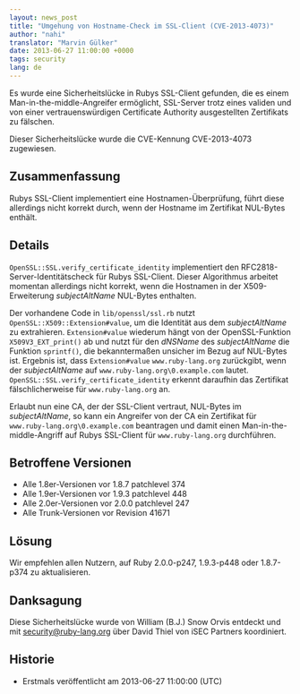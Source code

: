 ```yaml
---
layout: news_post
title: "Umgehung von Hostname-Check im SSL-Client (CVE-2013-4073)"
author: "nahi"
translator: "Marvin Gülker"
date: 2013-06-27 11:00:00 +0000
tags: security
lang: de
---
```


Es wurde eine Sicherheitslücke in Rubys SSL-Client gefunden, die es
einem Man-in-the-middle-Angreifer ermöglicht, SSL-Server trotz eines
validen und von einer vertrauenswürdigen Certificate Authority
ausgestellten Zertifikats zu fälschen.

Dieser Sicherheitslücke wurde die CVE-Kennung CVE-2013-4073
zugewiesen.

## Zusammenfassung

Rubys SSL-Client implementiert eine Hostnamen-Überprüfung, führt diese
allerdings nicht korrekt durch, wenn der Hostname im Zertifikat
NUL-Bytes enthält.

## Details

`OpenSSL::SSL.verify_certificate_identity` implementiert den
RFC2818-Server-Identitätscheck für Rubys SSL-Client. Dieser
Algorithmus arbeitet momentan allerdings nicht korrekt, wenn die
Hostnamen in der X509-Erweiterung _subjectAltName_ NUL-Bytes
enthalten.

Der vorhandene Code in `lib/openssl/ssl.rb` nutzt
`OpenSSL::X509::Extension#value`, um die Identität aus dem
_subjectAltName_ zu extrahieren. `Extension#value` wiederum hängt von
der OpenSSL-Funktion `X509V3_EXT_print()` ab und nutzt für den
_dNSName_ des _subjectAltName_ die Funktion `sprintf()`, die
bekanntermaßen unsicher im Bezug auf NUL-Bytes ist. Ergebnis ist, dass
`Extension#value` `www.ruby-lang.org` zurückgibt, wenn der
_subjectAltName_ auf `www.ruby-lang.org\0.example.com`
lautet. `OpenSSL::SSL.verify_certificate_identity` erkennt daraufhin
das Zertifikat fälschlicherweise für `www.ruby-lang.org` an.

Erlaubt nun eine CA, der der SSL-Client vertraut, NUL-Bytes im
_subjectAltName_, so kann ein Angreifer von der CA ein Zertifikat für
`www.ruby-lang.org\0.example.com` beantragen und damit einen
Man-in-the-middle-Angriff auf Rubys SSL-Client für `www.ruby-lang.org`
durchführen.

## Betroffene Versionen

 * Alle 1.8er-Versionen vor 1.8.7 patchlevel 374
 * Alle 1.9er-Versionen vor 1.9.3 patchlevel 448
 * Alle 2.0er-Versionen vor 2.0.0 patchlevel 247
 * Alle Trunk-Versionen vor Revision 41671

## Lösung

Wir empfehlen allen Nutzern, auf Ruby 2.0.0-p247, 1.9.3-p448 oder
1.8.7-p374 zu aktualisieren.

## Danksagung

Diese Sicherheitslücke wurde von William (B.J.) Snow Orvis entdeckt
und mit security@ruby-lang.org über David Thiel von iSEC Partners
koordiniert.

## Historie

 * Erstmals veröffentlicht am 2013-06-27 11:00:00 (UTC)
